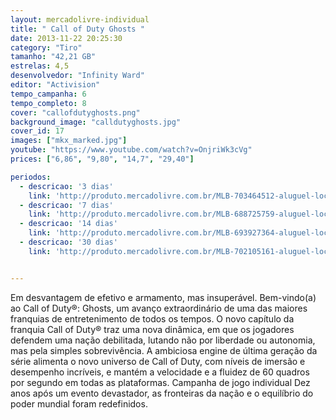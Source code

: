 ```yaml
---
layout: mercadolivre-individual
title: " Call of Duty Ghosts "
date: 2013-11-22 20:25:30
category: "Tiro"
tamanho: "42,21 GB"
estrelas: 4,5
desenvolvedor: "Infinity Ward"
editor: "Activision"
tempo_campanha: 6
tempo_completo: 8
cover: "callofdutyghosts.png"
background_image: "calldutyghosts.jpg"
cover_id: 17
images: ["mkx_marked.jpg"]
youtube: "https://www.youtube.com/watch?v=OnjriWk3cVg"
prices: ["6,86", "9,80", "14,7", "29,40"]

periodos:
  - descricao: '3 dias'
    link: 'http://produto.mercadolivre.com.br/MLB-703464512-aluguel-locaco-de-jogos-4-dias-xbox-one-midia-digital-_JM'
  - descricao: '7 dias'
    link: 'http://produto.mercadolivre.com.br/MLB-688725759-aluguel-locaco-de-jogos-xbox-one-midia-digital-_JM'
  - descricao: '14 dias'
    link: 'http://produto.mercadolivre.com.br/MLB-693927364-aluguel-locaco-de-jogos-xbox-one-midia-digital-_JM'
  - descricao: '30 dias'
    link: 'http://produto.mercadolivre.com.br/MLB-702105161-aluguel-locaco-de-jogos-xbox-one-midia-digital-_JM'


---
```


Em desvantagem de efetivo e armamento, mas insuperável. Bem-vindo(a) ao Call of Duty®: Ghosts, um avanço extraordinário de uma das maiores franquias de entretenimento de todos os tempos. O novo capítulo da franquia Call of Duty® traz uma nova dinâmica, em que os jogadores defendem uma nação debilitada, lutando não por liberdade ou autonomia, mas pela simples sobrevivência. A ambiciosa engine de última geração da série alimenta o novo universo de Call of Duty, com níveis de imersão e desempenho incríveis, e mantém a velocidade e a fluidez de 60 quadros por segundo em todas as plataformas. Campanha de jogo individual Dez anos após um evento devastador, as fronteiras da nação e o equilíbrio do poder mundial foram redefinidos.

